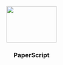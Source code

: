<p align="center"><img src="https://i.imgur.com/abLzO0e.png" width="132" height="96"> </p>
<h3 align="center">PaperScript</h3>
